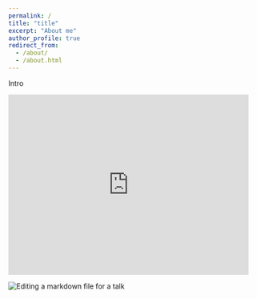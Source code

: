 ```yaml
---
permalink: /
title: "title"
excerpt: "About me"
author_profile: true
redirect_from: 
  - /about/
  - /about.html
---
```


Intro
<iframe width="480" height="360" src="http://www.youtube.com/embed/WO82PoAczTc" frameborder="0"> </iframe>

![Editing a markdown file for a talk](/images/editing-talk.png)

